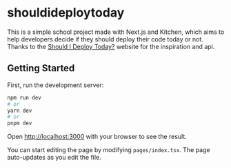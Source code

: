 # shouldideploytoday

This is a simple school project made with Next.js and Kitchen, which aims to help developers decide if they should deploy their code today or not. Thanks to the [Should I Deploy Today?](https://shouldideploy.today/) website for the inspiration and api.

## Getting Started

First, run the development server:

```bash
npm run dev
# or
yarn dev
# or
pnpm dev
```

Open [http://localhost:3000](http://localhost:3000) with your browser to see the result.

You can start editing the page by modifying `pages/index.tsx`. The page auto-updates as you edit the file.
